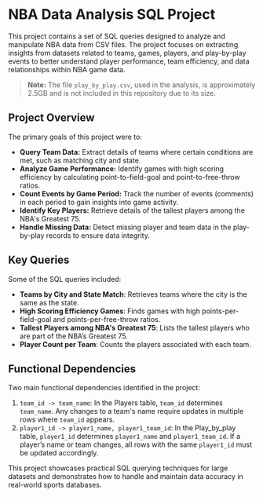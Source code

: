 # NBA Data Analysis SQL Project

This project contains a set of SQL queries designed to analyze and manipulate NBA data from CSV files. The project focuses on extracting insights from datasets related to teams, games, players, and play-by-play events to better understand player performance, team efficiency, and data relationships within NBA game data.

> **Note:** The file `play_by_play.csv`, used in the analysis, is approximately 2.5GB and is not included in this repository due to its size.

## Project Overview

The primary goals of this project were to:
- **Query Team Data:** Extract details of teams where certain conditions are met, such as matching city and state.
- **Analyze Game Performance:** Identify games with high scoring efficiency by calculating point-to-field-goal and point-to-free-throw ratios.
- **Count Events by Game Period:** Track the number of events (comments) in each period to gain insights into game activity.
- **Identify Key Players:** Retrieve details of the tallest players among the NBA's Greatest 75.
- **Handle Missing Data:** Detect missing player and team data in the play-by-play records to ensure data integrity.

## Key Queries

Some of the SQL queries included:
- **Teams by City and State Match**: Retrieves teams where the city is the same as the state.
- **High Scoring Efficiency Games**: Finds games with high points-per-field-goal and points-per-free-throw ratios.
- **Tallest Players among NBA's Greatest 75**: Lists the tallest players who are part of the NBA’s Greatest 75.
- **Player Count per Team**: Counts the players associated with each team.

## Functional Dependencies

Two main functional dependencies identified in the project:
1. `team_id -> team_name`: In the Players table, `team_id` determines `team_name`. Any changes to a team's name require updates in multiple rows where `team_id` appears.
2. `player1_id -> player1_name, player1_team_id`: In the Play_by_play table, `player1_id` determines `player1_name` and `player1_team_id`. If a player’s name or team changes, all rows with the same `player1_id` must be updated accordingly.

This project showcases practical SQL querying techniques for large datasets and demonstrates how to handle and maintain data accuracy in real-world sports databases.
